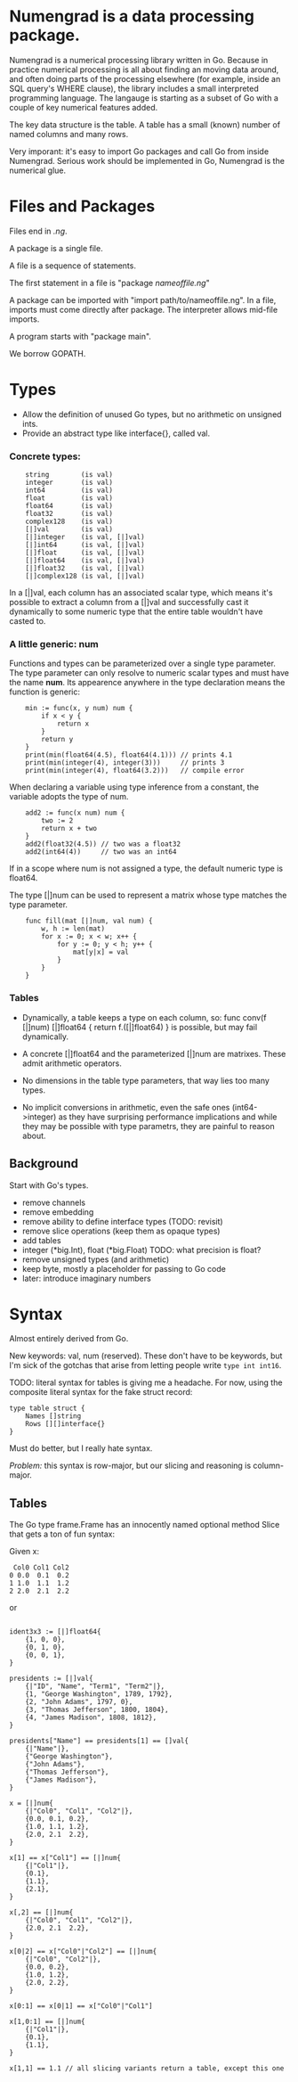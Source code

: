# Numengrad is a data processing package.

Numengrad is a numerical processing library written in Go. Because in
practice numerical processing is all about finding an moving data
around, and often doing parts of the processing elsewhere (for example,
inside an SQL query's WHERE clause), the library includes a small
interpreted programming language. The langauge is starting as a subset
of Go with a couple of key numerical features added.

The key data structure is the table. A table has a small (known)
number of named columns and many rows.

Very imporant: it's easy to import Go packages and call Go from inside
Numengrad. Serious work should be implemented in Go, Numengrad is the
numerical glue.

# Files and Packages

Files end in *.ng*.

A package is a single file.

A file is a sequence of statements.

The first statement in a file is "package *nameoffile.ng*"

A package can be imported with "import path/to/nameoffile.ng".
In a file, imports must come directly after package. The interpreter
allows mid-file imports.

A program starts with "package main".

We borrow GOPATH.

# Types

- Allow the definition of unused Go types, but no arithmetic on unsigned ints.
- Provide an abstract type like interface{}, called val.

### Concrete types:

```
	string        (is val)
	integer       (is val)
	int64         (is val)
	float         (is val)
	float64       (is val)
	float32       (is val)
	complex128    (is val)
	[|]val        (is val)
	[|]integer    (is val, [|]val)
	[|]int64      (is val, [|]val)
	[|]float      (is val, [|]val)
	[|]float64    (is val, [|]val)
	[|]float32    (is val, [|]val)
	[|]complex128 (is val, [|]val)
```

In a [|]val, each column has an associated scalar type, which means
it's possible to extract a column from a [|]val and successfully cast
it dynamically to some numeric type that the entire table wouldn't
have casted to.

### A little generic: num

Functions and types can be parameterized over a single type parameter.
The type parameter can only resolve to numeric scalar types and must
have the name **num**. Its appearence anywhere in the type declaration
means the function is generic:

```
	min := func(x, y num) num {
		if x < y {
			return x
		}
		return y
	}
	print(min(float64(4.5), float64(4.1))) // prints 4.1
	print(min(integer(4), integer(3)))     // prints 3
	print(min(integer(4), float64(3.2)))   // compile error
```

When declaring a variable using type inference from a constant,
the variable adopts the type of num.

```
	add2 := func(x num) num {
		two := 2
		return x + two
	}
	add2(float32(4.5)) // two was a float32
	add2(int64(4))     // two was an int64
```

If in a scope where num is not assigned a type, the default numeric
type is float64.

The type [|]num can be used to represent a matrix whose type matches
the type parameter.

```
	func fill(mat [|]num, val num) {
		w, h := len(mat)
		for x := 0; x < w; x++ {
			for y := 0; y < h; y++ {
				mat[y|x] = val
			}
		}
	}
```

### Tables

- Dynamically, a table keeps a type on each column, so:
	func conv(f [|]num) [|]float64 { return f.([|]float64) }
  is possible, but may fail dynamically.

- A concrete [|]float64 and the parameterized [|]num are matrixes.
  These admit arithmetic operators.

- No dimensions in the table type parameters, that way lies too many types.

- No implicit conversions in arithmetic, even the safe ones (int64->integer) as
  they have surprising performance implications and while they may be
  possible with type parametrs, they are painful to reason about.

## Background

Start with Go's types.
- remove channels
- remove embedding
- remove ability to define interface types (TODO: revisit)
- remove slice operations (keep them as opaque types)
- add tables
- integer (*big.Int), float (*big.Float) TODO: what precision is float?
- remove unsigned types (and arithmetic)
- keep byte, mostly a placeholder for passing to Go code
- later: introduce imaginary numbers

# Syntax

Almost entirely derived from Go.

New keywords: val, num (reserved). These don't have to be keywords,
but I'm sick of the gotchas that arise from letting people write
```type int int16```.

TODO: literal syntax for tables is giving me a headache. For now, using the composite literal syntax for the fake struct record:

```
type table struct {
	Names []string
	Rows [][]interface{}
}
```

Must do better, but I really hate syntax.

*Problem:* this syntax is row-major, but our slicing and reasoning is column-major.

## Tables

The Go type frame.Frame has an innocently named optional method Slice
that gets a ton of fun syntax:

Given x:
```
 Col0 Col1 Col2
0 0.0  0.1  0.2
1 1.0  1.1  1.2
2 2.0  2.1  2.2
```
or
```

ident3x3 := [|]float64{
	{1, 0, 0},
	{0, 1, 0},
	{0, 0, 1},
}

presidents := [|]val{
	{|"ID", "Name", "Term1", "Term2"|},
	{1, "George Washington", 1789, 1792},
	{2, "John Adams", 1797, 0},
	{3, "Thomas Jefferson", 1800, 1804},
	{4, "James Madison", 1808, 1812},
}

presidents["Name"] == presidents[1] == []val{
	{|"Name"|},
	{"George Washington"},
	{"John Adams"},
	{"Thomas Jefferson"},
	{"James Madison"},
}

x = [|]num{
	{|"Col0", "Col1", "Col2"|},
	{0.0, 0.1, 0.2},
	{1.0, 1.1, 1.2},
	{2.0, 2.1  2.2},
}

x[1] == x["Col1"] == [|]num{
	{|"Col1"|},
	{0.1},
	{1.1},
	{2.1},
}

x[,2] == [|]num{
	{|"Col0", "Col1", "Col2"|},
	{2.0, 2.1  2.2},
}

x[0|2] == x["Col0"|"Col2"] == [|]num{
	{|"Col0", "Col2"|},
	{0.0, 0.2},
	{1.0, 1.2},
	{2.0, 2.2},
}

x[0:1] == x[0|1] == x["Col0"|"Col1"]

x[1,0:1] == [|]num{
	{|"Col1"|},
	{0.1},
	{1.1},
}

x[1,1] == 1.1 // all slicing variants return a table, except this one
```
